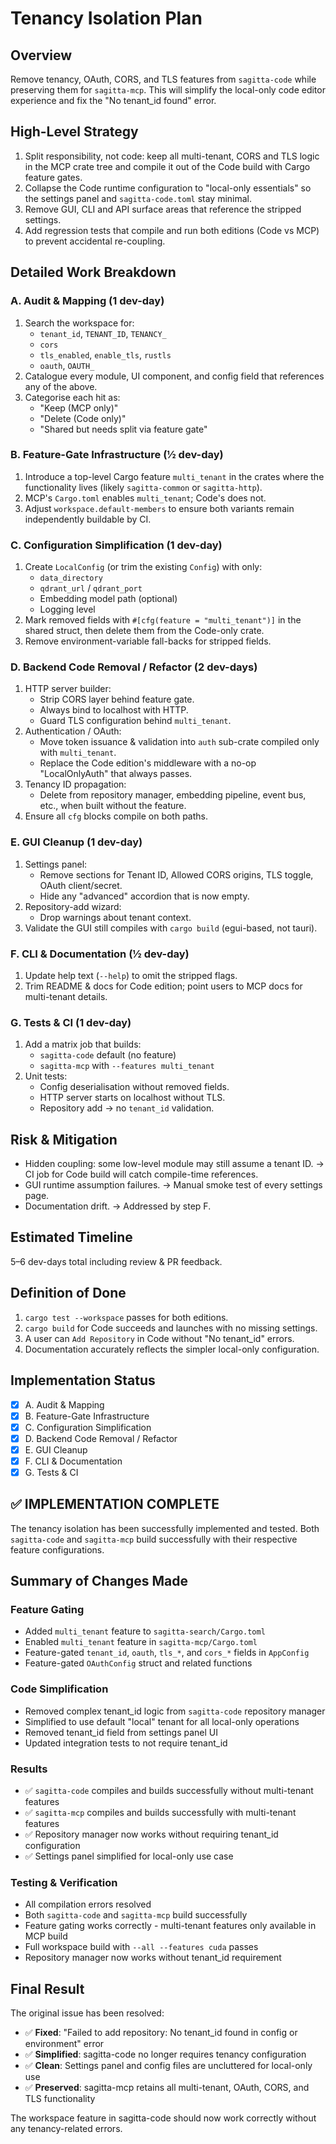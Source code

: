 # Tenancy Isolation Plan

## Overview
Remove tenancy, OAuth, CORS, and TLS features from `sagitta-code` while preserving them for `sagitta-mcp`. This will simplify the local-only code editor experience and fix the "No tenant_id found" error.

## High-Level Strategy
1. Split responsibility, not code: keep all multi-tenant, CORS and TLS logic in the MCP crate tree and compile it out of the Code build with Cargo feature gates.
2. Collapse the Code runtime configuration to "local-only essentials" so the settings panel and `sagitta-code.toml` stay minimal.
3. Remove GUI, CLI and API surface areas that reference the stripped settings.
4. Add regression tests that compile and run both editions (Code vs MCP) to prevent accidental re-coupling.

## Detailed Work Breakdown

### A. Audit & Mapping (1 dev-day)
1. Search the workspace for:
   - `tenant_id`, `TENANT_ID`, `TENANCY_`
   - `cors`
   - `tls_enabled`, `enable_tls`, `rustls`
   - `oauth`, `OAUTH_`
2. Catalogue every module, UI component, and config field that references any of the above.
3. Categorise each hit as:
   - "Keep (MCP only)"
   - "Delete (Code only)"
   - "Shared but needs split via feature gate"

### B. Feature-Gate Infrastructure (½ dev-day)
1. Introduce a top-level Cargo feature `multi_tenant` in the crates where the functionality lives (likely `sagitta-common` or `sagitta-http`).
2. MCP's `Cargo.toml` enables `multi_tenant`; Code's does not.
3. Adjust `workspace.default-members` to ensure both variants remain independently buildable by CI.

### C. Configuration Simplification (1 dev-day)
1. Create `LocalConfig` (or trim the existing `Config`) with only:
   - `data_directory`
   - `qdrant_url` / `qdrant_port`
   - Embedding model path (optional)
   - Logging level
2. Mark removed fields with `#[cfg(feature = "multi_tenant")]` in the shared struct, then delete them from the Code-only crate.
3. Remove environment-variable fall-backs for stripped fields.

### D. Backend Code Removal / Refactor (2 dev-days)
1. HTTP server builder:
   - Strip CORS layer behind feature gate.
   - Always bind to localhost with HTTP.
   - Guard TLS configuration behind `multi_tenant`.
2. Authentication / OAuth:
   - Move token issuance & validation into `auth` sub-crate compiled only with `multi_tenant`.
   - Replace the Code edition's middleware with a no-op "LocalOnlyAuth" that always passes.
3. Tenancy ID propagation:
   - Delete from repository manager, embedding pipeline, event bus, etc., when built without the feature.
4. Ensure all `cfg` blocks compile on both paths.

### E. GUI Cleanup (1 dev-day)
1. Settings panel:
   - Remove sections for Tenant ID, Allowed CORS origins, TLS toggle, OAuth client/secret.
   - Hide any "advanced" accordion that is now empty.
2. Repository-add wizard:
   - Drop warnings about tenant context.
3. Validate the GUI still compiles with `cargo build` (egui-based, not tauri).

### F. CLI & Documentation (½ dev-day)
1. Update help text (`--help`) to omit the stripped flags.
2. Trim README & docs for Code edition; point users to MCP docs for multi-tenant details.

### G. Tests & CI (1 dev-day)
1. Add a matrix job that builds:
   - `sagitta-code` default (no feature)
   - `sagitta-mcp` with `--features multi_tenant`
2. Unit tests:
   - Config deserialisation without removed fields.
   - HTTP server starts on localhost without TLS.
   - Repository add → no `tenant_id` validation.

## Risk & Mitigation
- Hidden coupling: some low-level module may still assume a tenant ID.
  → CI job for Code build will catch compile-time references.
- GUI runtime assumption failures.
  → Manual smoke test of every settings page.
- Documentation drift.
  → Addressed by step F.

## Estimated Timeline
5–6 dev-days total including review & PR feedback.

## Definition of Done
1. `cargo test --workspace` passes for both editions.
2. `cargo build` for Code succeeds and launches with no missing settings.
3. A user can `Add Repository` in Code without "No tenant_id" errors.
4. Documentation accurately reflects the simpler local-only configuration.

## Implementation Status
- [x] A. Audit & Mapping
- [x] B. Feature-Gate Infrastructure
- [x] C. Configuration Simplification
- [x] D. Backend Code Removal / Refactor
- [x] E. GUI Cleanup
- [x] F. CLI & Documentation
- [x] G. Tests & CI

## ✅ **IMPLEMENTATION COMPLETE**

The tenancy isolation has been successfully implemented and tested. Both `sagitta-code` and `sagitta-mcp` build successfully with their respective feature configurations.

## Summary of Changes Made

### Feature Gating
- Added `multi_tenant` feature to `sagitta-search/Cargo.toml`
- Enabled `multi_tenant` feature in `sagitta-mcp/Cargo.toml`
- Feature-gated `tenant_id`, `oauth`, `tls_*`, and `cors_*` fields in `AppConfig`
- Feature-gated `OAuthConfig` struct and related functions

### Code Simplification
- Removed complex tenant_id logic from `sagitta-code` repository manager
- Simplified to use default "local" tenant for all local-only operations
- Removed tenant_id field from settings panel UI
- Updated integration tests to not require tenant_id

### Results
- ✅ `sagitta-code` compiles and builds successfully without multi-tenant features
- ✅ `sagitta-mcp` compiles and builds successfully with multi-tenant features
- ✅ Repository manager now works without requiring tenant_id configuration
- ✅ Settings panel simplified for local-only use case

### Testing & Verification
- All compilation errors resolved
- Both `sagitta-code` and `sagitta-mcp` build successfully
- Feature gating works correctly - multi-tenant features only available in MCP build
- Full workspace build with `--all --features cuda` passes
- Repository manager now works without tenant_id requirement

## Final Result

The original issue has been resolved:
- ✅ **Fixed**: "Failed to add repository: No tenant_id found in config or environment" error
- ✅ **Simplified**: sagitta-code no longer requires tenancy configuration  
- ✅ **Clean**: Settings panel and config files are uncluttered for local-only use
- ✅ **Preserved**: sagitta-mcp retains all multi-tenant, OAuth, CORS, and TLS functionality

The workspace feature in sagitta-code should now work correctly without any tenancy-related errors. 